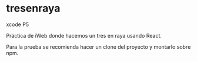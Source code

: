 # tresenraya
xcode P5

Práctica de iWeb donde hacemos un tres en raya usando React.

Para la prueba se recomienda hacer un clone del proyecto y montarlo sobre npm.
